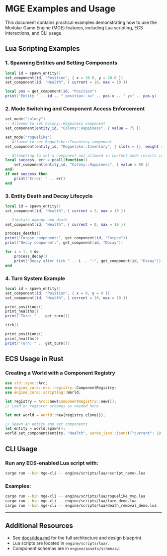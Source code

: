 # MGE Examples and Usage

This document contains practical examples demonstrating how to use the Modular Game Engine (MGE) features, including Lua scripting, ECS interactions, and CLI usage.

## Lua Scripting Examples

### 1. Spawning Entities and Setting Components

```lua
local id = spawn_entity()
set_component(id, "Position", { x = 10.0, y = 20.0 })
set_component(id, "Health", { current = 10, max = 10 })

local pos = get_component(id, "Position")
print("Entity " .. id .. " position: x=" .. pos.x .. " y=" .. pos.y)
```

### 2. Mode Switching and Component Access Enforcement

```lua
set_mode("colony")
-- Allowed to set Colony::Happiness component
set_component(entity_id, "Colony::Happiness", { value = 75 })

set_mode("roguelike")
-- Allowed to set Roguelike::Inventory component
set_component(entity_id, "Roguelike::Inventory", { slots = {}, weight = 0.0 })

-- Attempting to set a component not allowed in current mode results in error
local success, err = pcall(function()
    set_component(entity_id, "Colony::Happiness", { value = 50 })
end)
if not success then
    print("Error: " .. err)
end

```

### 3. Entity Death and Decay Lifecycle

```lua
local id = spawn_entity()
set_component(id, "Health", { current = 2, max = 10 })

-- Simulate damage and death
set_component(id, "Health", { current = 0, max = 10 })

process_deaths()
print("Corpse component:", get_component(id, "Corpse"))
print("Decay component:", get_component(id, "Decay"))

for i = 1, 5 do
    process_decay()
    print("Decay after tick " .. i .. ":", get_component(id, "Decay"))
end
```

### 4. Turn System Example

```lua
local id = spawn_entity()
set_component(id, "Position", { x = 0, y = 0 })
set_component(id, "Health", { current = 10, max = 10 })

print_positions()
print_healths()
print("Turn: " .. get_turn())

tick()

print_positions()
print_healths()
print("Turn: " .. get_turn())
```

## ECS Usage in Rust

### Creating a World with a Component Registry

```rust
use std::sync::Arc;
use engine_core::ecs::registry::ComponentRegistry;
use engine_core::scripting::World;

let registry = Arc::new(ComponentRegistry::new());
// Load or register schemas as needed here

let mut world = World::new(registry.clone());

// Spawn an entity and set components
let entity = world.spawn();
world.set_component(entity, "Health", serde_json::json!({"current": 10, "max": 10})).unwrap();
```

## CLI Usage

### Run any ECS-enabled Lua script with:

```bash
cargo run --bin mge-cli -- engine/scripts/lua/<script_name>.lua
```

### Examples:

```bash
cargo run --bin mge-cli -- engine/scripts/lua/roguelike_mvp.lua
cargo run --bin mge-cli -- engine/scripts/lua/turn_demo.lua
cargo run --bin mge-cli -- engine/scripts/lua/death_removal_demo.lua
```

---

## Additional Resources

- See [docs/idea.md](idea.md) for the full architecture and design blueprint.
- Lua scripts are located in `engine/scripts/lua/`.
- Component schemas are in `engine/assets/schemas/`.

